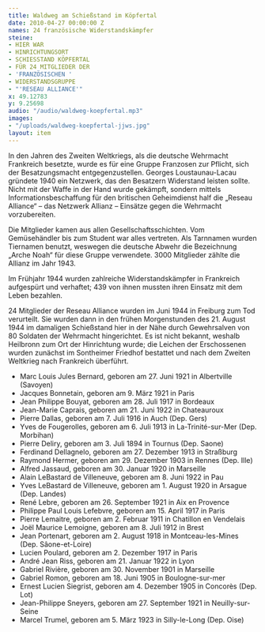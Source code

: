 ```yaml
---
title: Waldweg am Schießstand im Köpfertal
date: 2010-04-27 00:00:00 Z
names: 24 französische Widerstandskämpfer
steine:
- HIER WAR
- HINRICHTUNGSORT
- SCHIESSTAND KÖPFERTAL
- FÜR 24 MITGLIEDER DER
- 'FRANZÖSISCHEN '
- WIDERSTANDSGRUPPE
- "'RESEAU ALLIANCE'"
x: 49.12783
y: 9.25698
audio: "/audio/waldweg-koepfertal.mp3"
images:
- "/uploads/waldweg-koepfertal-jjws.jpg"
layout: item
---
```


In den Jahren des Zweiten Weltkriegs, als die deutsche Wehrmacht Frankreich besetzte, wurde es für eine Gruppe Franzosen zur Pflicht, sich der Besatzungsmacht entgegenzustellen. Georges Loustaunau-Lacau gründete 1940 ein Netzwerk, das den Besatzern Widerstand leisten sollte. Nicht mit der Waffe in der Hand wurde gekämpft, sondern mittels Informationsbeschaffung für den britischen Geheimdienst half die „Reseau Alliance“ – das Netzwerk Allianz – Einsätze gegen die Wehrmacht vorzubereiten.

Die Mitglieder kamen aus allen Gesellschaftsschichten. Vom Gemüsehändler bis zum Student war alles vertreten. Als Tarnnamen wurden Tiernamen benutzt, weswegen die deutsche Abwehr die Bezeichnung „Arche Noah“ für diese Gruppe verwendete. 3000 Mitglieder zählte die Allianz im Jahr 1943.

Im Frühjahr 1944 wurden zahlreiche Widerstandskämpfer in Frankreich aufgespürt und verhaftet; 439 von ihnen mussten ihren Einsatz mit dem Leben bezahlen.

24 Mitglieder der Reseau Alliance wurden im Juni 1944 in Freiburg zum Tod verurteilt. Sie wurden dann in den frühen Morgenstunden des 21. August 1944 im damaligen Schießstand hier in der Nähe durch Gewehrsalven von 80 Soldaten der Wehrmacht hingerichtet. Es ist nicht bekannt, weshalb Heilbronn zum Ort der Hinrichtung wurde; die Leichen der Erschossenen wurden zunächst im Sontheimer Friedhof bestattet und nach dem Zweiten Weltkrieg nach Frankreich überführt.


- Marc Louis Jules Bernard, geboren am 27. Juni 1921 in Albertville (Savoyen)  
- Jacques Bonnetain, geboren am 9. März 1921 in Paris  
- Jean Philippe Bouyat, geboren am 28. Juli 1917 in Bordeaux  
- Jean-Marie Caprais, geboren am 21. Juni 1922 in Chateauroux  
- Pierre Dallas, geboren am 7. Juli 1916 in Auch (Dep. Gers)  
- Yves de Fougerolles, geboren am 6. Juli 1913 in La-Trinité-sur-Mer (Dep. Morbihan)  
- Pierre Deliry, geboren am 3. Juli 1894 in Tournus (Dep. Saone)  
- Ferdinand Dellagnelo, geboren am 27. Dezember 1913 in Straßburg  
- Raymond Hermer, geboren am 29. Dezember 1903 in Rennes (Dep. Ille)  
- Alfred Jassaud, geboren am 30. Januar 1920 in Marseille  
- Alain LeBastard de Villeneuve, geboren am 8. Juni 1922 in Pau  
- Yves LeBastard de Villeneuve, geboren am 1. August 1920 in Arsague (Dep. Landes)  
- René Lebre, geboren am 26. September 1921 in Aix en Provence  
- Philippe Paul Louis Lefebvre, geboren am 15. April 1917 in Paris  
- Pierre Lemaitre, geboren am 2. Februar 1911 in Chatillon en Vendelais  
- Joël Maurice Lemoigne, geboren am 8. Juli 1912 in Brest  
- Jean Portenart, geboren am 2. August 1918 in Montceau-les-Mines (Dep. Sâone-et-Loire)  
- Lucien Poulard, geboren am 2. Dezember 1917 in Paris  
- André Jean Riss, geboren am 21. Januar 1922 in Lyon  
- Gabriel Rivière, geboren am 30. November 1901 in Marseille  
- Gabriel Romon, geboren am 18. Juni 1905 in Boulogne-sur-mer  
- Ernest Lucien Siegrist, geboren am 4. Dezember 1905 in Concorès (Dep. Lot)  
- Jean-Philippe Sneyers, geboren am 27. September 1921 in Neuilly-sur-Seine  
- Marcel Trumel, geboren am 5. März 1923 in Silly-le-Long (Dep. Oise)  